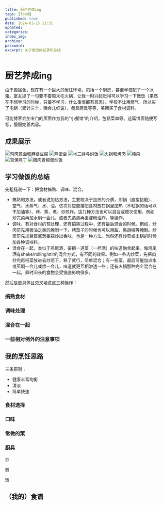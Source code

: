 ```yaml
---
title: 厨艺养成ing
tags: [food]
published: true
date: 2024-01-25 11:31
updated:
categories:
index_img:
archive:
password:
excerpt: 关于做饭的记录和总结
---
```


# 厨艺养成ing

由于[搬宿舍](/hexo/简记/dormitory)，现在有一个巨大的居住环境，包括一个厨房，甚至学校配了一个冰箱。室友提了一句要不要周末吃火锅，让我一时兴起觉得可以学习一下做饭（果然在不想学习的时候，只要不学习，什么事情都有意思）。学校不让用燃气，所以买了电锅（累计三个，晚会儿细说），餐具厨具等等，美团买了食材调料。

可能博客会加专门的页面作为我的“小餐馆”的介绍，包括菜单等。这篇博客随便写写，慢慢完善内容。

## 成果展示
![鸡肉意面和麻婆豆腐](/hexoimg/food1.jpg)
![鸡蛋羹](/hexoimg/food2.jpg)
![地三鲜与焖饭](/hexoimg/food3.jpg)
![火锅和烤肉](/hexoimg/food4.jpg)
![炖菜](/hexoimg/food5.jpg)
![宫保鸡丁](/hexoimg/food6.jpg)
![腊肉青椒蛋炒饭](/hexoimg/food7.jpg)
## 学习做饭的总结

先粗糙说一下：把食材搞熟、调味、混合。

- 搞熟的方法，或者说加热方法，主要取决于加热的介质，即锅（直接接触）、空气、水蒸气、水、油，依次对应直接把食材放在锅里加热（不粘锅的话可以不加油等）、烤、蒸、煮、炒煎炸。这几种方法也可以混合或顺次使用，例如炒完菜再加水焖一会儿，或者先蒸熟再裹淀粉油炸，等操作。
- 调味，有对食材的预处理，还有搞熟过程中，还有最后混合的时候。例如，炒肉前先用酱油之类的腌制一下，烤茄子的时候也可以用盐、黑胡椒等腌制。炒菜前先加豆瓣酱葱姜蒜炒出香味，也是一种方法。当然还有炒菜或出锅的时候加各种调味料。
- 混合在一起，类似于鸡尾酒，要把一道菜（一杯酒）的味道融合起来。像鸡尾酒有shake/rolling/stir的混合方式，有不同的效果。例如一些肉炒菜，先把肉炒完再把菜放进去炒两下，熟了就行，简单混合；有一些菜，最后可能加点水或芡焖一会儿或煨一会儿，味道就更互相渗透一些；还有火锅那种完全混合在一起，煮时间长的食物会受锅底影响很多。

然后是更具体且交叉地说这三种操作：

### 搞熟食材

### 调味处理

### 混合在一起

### 一些相对例外的注意事项

## 我的烹饪思路
三条原则：
- 健康丰富均衡
- 清淡
- 简单快速
### 食材选择

### 口味

### 常做的菜

### 厨具
炒

煎

饭
## （我的）食谱
